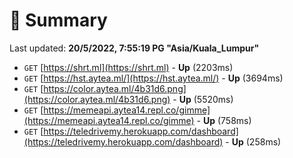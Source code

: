 # 📖 Summary
Last updated: **20/5/2022, 7:55:19 PG "Asia/Kuala_Lumpur"**

- `GET` [https://shrt.ml](https://shrt.ml) - **Up** (2203ms)
- `GET` [https://hst.aytea.ml/](https://hst.aytea.ml/) - **Up** (3694ms)
- `GET` [https://color.aytea.ml/4b31d6.png](https://color.aytea.ml/4b31d6.png) - **Up** (5520ms)
- `GET` [https://memeapi.aytea14.repl.co/gimme](https://memeapi.aytea14.repl.co/gimme) - **Up** (758ms)
- `GET` [https://teledrivemy.herokuapp.com/dashboard](https://teledrivemy.herokuapp.com/dashboard) - **Up** (258ms)
